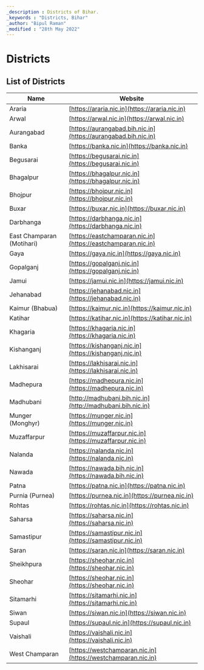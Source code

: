 ```yaml
---
_description : Districts of Bihar.
_keywords : "Districts, Bihar"
_author: "Bipul Raman"
_modified : "28th May 2022"
---
```


# Districts

## List of Districts

|Name  |Website  |
|---------|---------|
| Araria | [https://araria.nic.in](https://araria.nic.in) |
| Arwal | [https://arwal.nic.in](https://arwal.nic.in) |
| Aurangabad | [https://aurangabad.bih.nic.in](https://aurangabad.bih.nic.in) |
| Banka | [https://banka.nic.in](https://banka.nic.in) |
| Begusarai | [https://begusarai.nic.in](https://begusarai.nic.in) |
| Bhagalpur | [https://bhagalpur.nic.in](https://bhagalpur.nic.in) |
| Bhojpur | [https://bhojpur.nic.in](https://bhojpur.nic.in) |
| Buxar | [https://buxar.nic.in](https://buxar.nic.in) |
| Darbhanga | [https://darbhanga.nic.in](https://darbhanga.nic.in) |
| East Champaran (Motihari) | [https://eastchamparan.nic.in](https://eastchamparan.nic.in) |
| Gaya | [https://gaya.nic.in](https://gaya.nic.in) |
| Gopalganj | [https://gopalganj.nic.in](https://gopalganj.nic.in) |
| Jamui | [https://jamui.nic.in](https://jamui.nic.in) |
| Jehanabad | [https://jehanabad.nic.in](https://jehanabad.nic.in) |
| Kaimur (Bhabua) | [https://kaimur.nic.in](https://kaimur.nic.in) |
| Katihar | [https://katihar.nic.in](https://katihar.nic.in) |
| Khagaria | [https://khagaria.nic.in](https://khagaria.nic.in) |
| Kishanganj | [https://kishanganj.nic.in](https://kishanganj.nic.in) |
| Lakhisarai | [https://lakhisarai.nic.in](https://lakhisarai.nic.in) |
| Madhepura | [https://madhepura.nic.in](https://madhepura.nic.in) |
| Madhubani | [http://madhubani.bih.nic.in](http://madhubani.bih.nic.in) |
| Munger (Monghyr) | [https://munger.nic.in](https://munger.nic.in) |
| Muzaffarpur | [https://muzaffarpur.nic.in](https://muzaffarpur.nic.in) |
| Nalanda | [https://nalanda.nic.in](https://nalanda.nic.in) |
| Nawada | [https://nawada.bih.nic.in](https://nawada.bih.nic.in) |
| Patna | [https://patna.nic.in](https://patna.nic.in) |
| Purnia (Purnea) | [https://purnea.nic.in](https://purnea.nic.in) |
| Rohtas | [https://rohtas.nic.in](https://rohtas.nic.in) |
| Saharsa | [https://saharsa.nic.in](https://saharsa.nic.in) |
| Samastipur | [https://samastipur.nic.in](https://samastipur.nic.in) |
| Saran | [https://saran.nic.in](https://saran.nic.in) |
| Sheikhpura | [https://sheohar.nic.in](https://sheohar.nic.in) |
| Sheohar | [https://sheohar.nic.in](https://sheohar.nic.in) |
| Sitamarhi | [https://sitamarhi.nic.in](https://sitamarhi.nic.in) |
| Siwan | [https://siwan.nic.in](https://siwan.nic.in) |
| Supaul | [https://supaul.nic.in](https://supaul.nic.in) |
| Vaishali | [https://vaishali.nic.in](https://vaishali.nic.in) |
| West Champaran | [https://westchamparan.nic.in](https://westchamparan.nic.in) |
